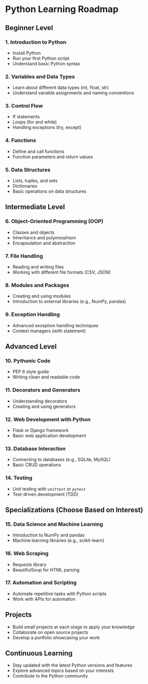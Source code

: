 # Python Learning Roadmap

## Beginner Level
### 1. Introduction to Python
   - Install Python
   - Run your first Python script
   - Understand basic Python syntax

### 2. Variables and Data Types
   - Learn about different data types (int, float, str)
   - Understand variable assignments and naming conventions

### 3. Control Flow
   - If statements
   - Loops (for and while)
   - Handling exceptions (try, except)

### 4. Functions
   - Define and call functions
   - Function parameters and return values

### 5. Data Structures
   - Lists, tuples, and sets
   - Dictionaries
   - Basic operations on data structures

## Intermediate Level

### 6. Object-Oriented Programming (OOP)
   - Classes and objects
   - Inheritance and polymorphism
   - Encapsulation and abstraction

### 7. File Handling
   - Reading and writing files
   - Working with different file formats (CSV, JSON)

### 8. Modules and Packages
   - Creating and using modules
   - Introduction to external libraries (e.g., NumPy, pandas)

### 9. Exception Handling
   - Advanced exception handling techniques
   - Context managers (with statement)

## Advanced Level

### 10. Pythonic Code
   - PEP 8 style guide
   - Writing clean and readable code

### 11. Decorators and Generators
   - Understanding decorators
   - Creating and using generators

### 12. Web Development with Python
   - Flask or Django framework
   - Basic web application development

### 13. Database Interaction
   - Connecting to databases (e.g., SQLite, MySQL)
   - Basic CRUD operations

### 14. Testing
   - Unit testing with `unittest` or `pytest`
   - Test-driven development (TDD)

## Specializations (Choose Based on Interest)

### 15. Data Science and Machine Learning
   - Introduction to NumPy and pandas
   - Machine learning libraries (e.g., scikit-learn)

### 16. Web Scraping
   - Requests library
   - BeautifulSoup for HTML parsing

### 17. Automation and Scripting
   - Automate repetitive tasks with Python scripts
   - Work with APIs for automation

## Projects
   - Build small projects at each stage to apply your knowledge
   - Collaborate on open source projects
   - Develop a portfolio showcasing your work

## Continuous Learning
   - Stay updated with the latest Python versions and features
   - Explore advanced topics based on your interests
   - Contribute to the Python community

